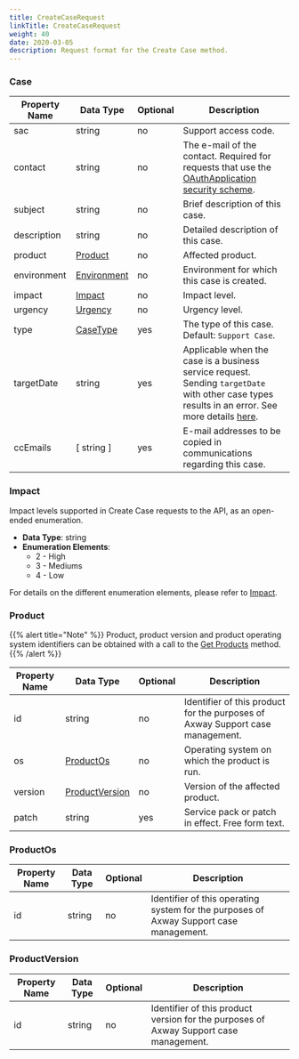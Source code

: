 ```yaml
---
title: CreateCaseRequest
linkTitle: CreateCaseRequest
weight: 40
date: 2020-03-05
description: Request format for the Create Case method.
---
```


### Case

| Property Name | Data Type                     | Optional | Description |
|---------------|-------------------------------|----------|-------------|
| sac           | string                        |       no | Support access code. |
| contact       | string                        |       no | The e-mail of the contact. Required for requests that use the [OAuthApplication security scheme](https://sphereapi.admin.axway.com/sphere/api/v1/). |
| subject       | string                        |       no | Brief description of this case. |
| description   | string                        |       no | Detailed description of this case. |
| product       | [Product](#product)           |       no | Affected product. |
| environment   | [Environment](/docs/shared_services/supportapi/formats/environment) |       no | Environment for which this case is created. |
| impact        | [Impact](#impact)             |       no | Impact level. |
| urgency       | [Urgency](/docs/shared_services/supportapi/formats/urgency)         |       no | Urgency level. |
| type          | [CaseType](/docs/shared_services/supportapi/formats/case_type)         |      yes | The type of this case. Default: `Support Case`. |
| targetDate    | string                        |      yes | Applicable when the case is a business service request. Sending `targetDate` with other case types results in an error. See more details [here](/docs/shared_services/supportapi/formats/target_date). |
| ccEmails      | [ string ]                    |      yes | E-mail addresses to be copied in communications regarding this case. |

### Impact

Impact levels supported in Create Case requests to the API, as an open-ended enumeration.

* **Data Type**: string
* **Enumeration Elements**:
    * 2 - High
    * 3 - Mediums
    * 4 - Low

For details on the different enumeration elements, please refer to [Impact](/docs/shared_services/supportapi/formats/impact).

### Product

{{% alert title="Note" %}}
Product, product version and product operating system identifiers can be obtained with a call to the [Get Products](/docs/shared_services/supportapi/methods/get_products) method.
{{% /alert %}}

| Property Name | Data Type                         | Optional | Description |
|---------------|-----------------------------------|----------|-------------|
| id            | string                            |       no | Identifier of this product for the purposes of Axway Support case management. |
| os            | [ProductOs](#productos)           |       no | Operating system on which the product is run. |
| version       | [ProductVersion](#productversion) |       no | Version of the affected product. |
| patch         | string                            |      yes | Service pack or patch in effect. Free form text. |

### ProductOs

| Property Name | Data Type | Optional | Description |
|---------------|-----------|----------|-------------|
| id            | string    |       no | Identifier of this operating system for the purposes of Axway Support case management. |

### ProductVersion

| Property Name | Data Type | Optional | Description |
|---------------|-----------|----------|-------------|
| id            | string    |       no | Identifier of this product version for the purposes of Axway Support case management. |
